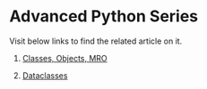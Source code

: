 # Advanced Python Series 

Visit below links to find the related article on it. 

1. [Classes, Objects, MRO](https://python.plainenglish.io/advanced-python-classes-objects-and-mro-423bb01521fb)

2. [Dataclasses](https://levelup.gitconnected.com/advanced-python-dataclasses-6a1e53bc4d8d)
